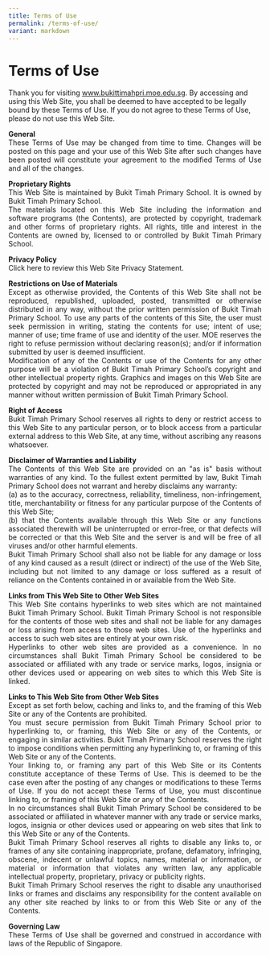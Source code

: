 ```yaml
---
title: Terms of Use
permalink: /terms-of-use/
variant: markdown
---
```

# Terms of Use

Thank you for visiting www.bukittimahpri.moe.edu.sg. By accessing and using this Web Site, you shall be deemed to have accepted to be legally bound by these Terms of Use. If you do not agree to these Terms of Use, please do not use this Web Site. 
<p align="justify">
<strong>General</strong><br>  
These Terms of Use may be changed from time to time. Changes will be posted on this page and your use of this Web Site after such changes have been posted will constitute your agreement to the modified Terms of Use and all of the changes.</p> 
<p align="justify">  
<strong>Proprietary Rights</strong><br>
This Web Site is maintained by Bukit Timah Primary School. It is owned by Bukit Timah Primary School.<br>
The materials located on this Web Site including the information and software programs (the Contents), are protected by copyright, trademark and other forms of proprietary rights. All rights, title and interest in the Contents are owned by, licensed to or controlled by Bukit Timah Primary School. </p>
<p align="justify"> 
<strong>Privacy Policy</strong><br>  
Click here to review this Web Site Privacy Statement. 
  
</p><p align="justify"> 
<strong>Restrictions on Use of Materials</strong><br> 
Except as otherwise provided, the Contents of this Web Site shall not be reproduced, republished, uploaded, posted, transmitted or otherwise distributed in any way, without the prior written permission of Bukit Timah Primary School. To use any parts of the contents of this Site, the user must seek permission in writing, stating the contents for use; intent of use; manner of use; time frame of use and identity of the user. MOE reserves the right to refuse permission without declaring reason(s); and/or if information submitted by user is deemed insufficient. <br>
Modification of any of the Contents or use of the Contents for any other purpose will be a violation of Bukit Timah Primary School’s copyright and other intellectual property rights. Graphics and images on this Web Site are protected by copyright and may not be reproduced or appropriated in any manner without written permission of Bukit Timah Primary School.</p>

<p align="justify"> 
<strong>Right of Access</strong><br>  
Bukit Timah Primary School reserves all rights to deny or restrict access to this Web Site to any particular person, or to block access from a particular external address to this Web Site, at any time, without ascribing any reasons whatsoever.</p>
  
<p align="justify"> 
<strong>Disclaimer of Warranties and Liability</strong><br> 
The Contents of this Web Site are provided on an "as is" basis without warranties of any kind. To the fullest extent permitted by law, Bukit Timah Primary School does not warrant and hereby disclaims any warranty: <br>
(a) as to the accuracy, correctness, reliability, timeliness, non-infringement, title, merchantability or fitness for any particular purpose of the Contents of this Web Site; <br>
(b) that the Contents available through this Web Site or any functions associated therewith will be uninterrupted or error-free, or that defects will be corrected or that this Web Site and the server is and will be free of all viruses and/or other harmful elements. <br>
Bukit Timah Primary School shall also not be liable for any damage or loss of any kind caused as a result (direct or indirect) of the use of the Web Site, including but not limited to any damage or loss suffered as a result of reliance on the Contents contained in or available from the Web Site. </p>

<p align="justify"> 
<strong>Links from This Web Site to Other Web Sites</strong><br>
This Web Site contains hyperlinks to web sites which are not maintained Bukit Timah Primary School. Bukit Timah Primary School     is not responsible for the contents of those web sites and shall not be liable for any damages or loss arising from access to those web sites. Use of the hyperlinks and access to such web sites are entirely at your own risk. <br>
Hyperlinks to other web sites are provided as a convenience. In no circumstances shall Bukit Timah Primary School be considered to be associated or affiliated with any trade or service marks, logos, insignia or other devices used or appearing on web sites to which this Web Site is linked. </p>

<p align="justify"> 
<strong>Links to This Web Site from Other Web Sites</strong><br> 
Except as set forth below, caching and links to, and the framing of this Web Site or any of the Contents are prohibited. <br>
You must secure permission from Bukit Timah Primary School prior to hyperlinking to, or framing, this Web Site or any of the Contents, or engaging in similar activities. Bukit Timah Primary School reserves the right to impose conditions when permitting any hyperlinking to, or framing of this Web Site or any of the Contents. <br>
Your linking to, or framing any part of this Web Site or its Contents constitute acceptance of these Terms of Use. This is deemed to be the case even after the posting of any changes or modifications to these Terms of Use. If you do not accept these Terms of Use, you must discontinue linking to, or framing of this Web Site or any of the Contents. <br>
In no circumstances shall Bukit Timah Primary School be considered to be associated or affiliated in whatever manner with any trade or service marks, logos, insignia or other devices used or appearing on web sites that link to this Web Site or any of the Contents. <br>
Bukit Timah Primary School reserves all rights to disable any links to, or frames of any site containing inappropriate, profane, defamatory, infringing, obscene, indecent or unlawful topics, names, material or information, or material or information that violates any written law, any applicable intellectual property, proprietary, privacy or publicity rights. 
<br>Bukit Timah Primary School reserves the right to disable any unauthorised links or frames and disclaims any responsibility for the content available on any other site reached by links to or from this Web Site or any of the Contents. </p>


<p align="justify"> 
<strong>Governing Law</strong><br>
These Terms of Use shall be governed and construed in accordance with laws of the Republic of Singapore. </p>